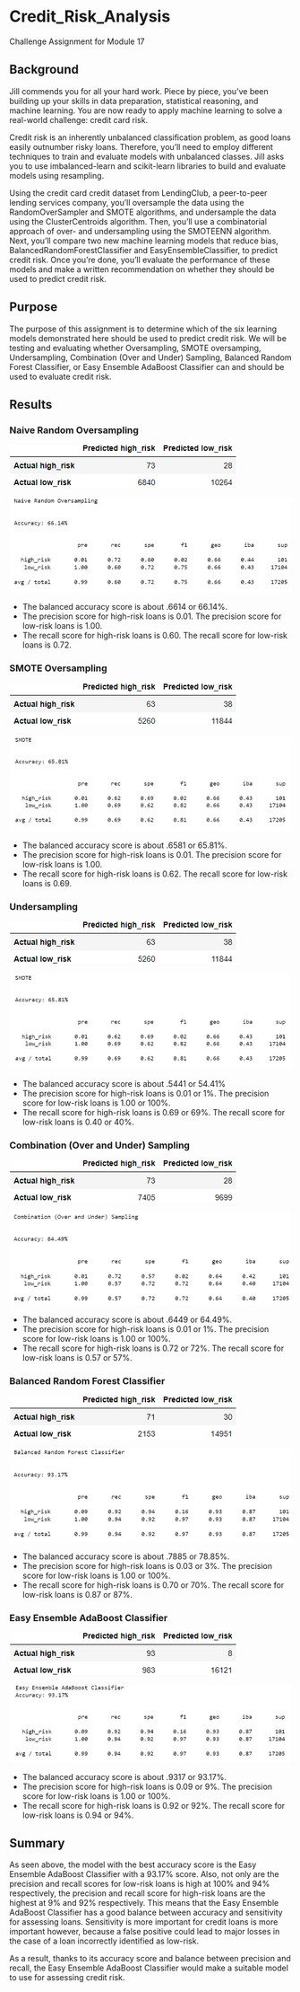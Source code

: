 # Credit_Risk_Analysis
Challenge Assignment for Module 17

## Background
Jill commends you for all your hard work. Piece by piece, you’ve been building up your skills in data preparation, statistical reasoning, and machine learning. You are now ready to apply machine learning to solve a real-world challenge: credit card risk.

Credit risk is an inherently unbalanced classification problem, as good loans easily outnumber risky loans. Therefore, you’ll need to employ different techniques to train and evaluate models with unbalanced classes. Jill asks you to use imbalanced-learn and scikit-learn libraries to build and evaluate models using resampling.

Using the credit card credit dataset from LendingClub, a peer-to-peer lending services company, you’ll oversample the data using the RandomOverSampler and SMOTE algorithms, and undersample the data using the ClusterCentroids algorithm. Then, you’ll use a combinatorial approach of over- and undersampling using the SMOTEENN algorithm. Next, you’ll compare two new machine learning models that reduce bias, BalancedRandomForestClassifier and EasyEnsembleClassifier, to predict credit risk. Once you’re done, you’ll evaluate the performance of these models and make a written recommendation on whether they should be used to predict credit risk.


## Purpose
The purpose of this assignment is to determine which of the six learning models demonstrated here should be used to predict credit risk. We will be testing and evaluating whether Oversampling, SMOTE oversamping, Undersampling, Combination (Over and Under) Sampling, Balanced Random Forest Classifier, or Easy Ensemble AdaBoost Classifier can and should be used to evaluate credit risk.


## Results

### Naive Random Oversampling
![Naive Random Oversampling Dataframe](https://github.com/Itgotworse26/Credit_Risk_Analysis/blob/main/analysis/NRO_cm_df.png)

![Naive Random Oversampling Imbalanced Classification Report](https://github.com/Itgotworse26/Credit_Risk_Analysis/blob/main/analysis/NRO_Imbalanced_Classification_Report.JPG)

* The balanced accuracy score is about .6614 or 66.14%.
* The precision score for high-risk loans is 0.01. The precision score for low-risk loans is 1.00.
* The recall score for high-risk loans is 0.60. The recall score for low-risk loans is 0.72.

### SMOTE Oversampling
![SMOTE Dataframe](https://github.com/Itgotworse26/Credit_Risk_Analysis/blob/main/analysis/SMOTE_cm_df.png)

![SMOTE Imbalanced Classification Report](https://github.com/Itgotworse26/Credit_Risk_Analysis/blob/main/analysis/SMOTE_Imbalanced_Classification_Report.JPG)

* The balanced accuracy score is about .6581 or 65.81%.
* The precision score for high-risk loans is 0.01. The precision score for low-risk loans is 1.00.
* The recall score for high-risk loans is 0.62. The recall score for low-risk loans is 0.69.

### Undersampling
![Undersampling Dataframe](https://github.com/Itgotworse26/Credit_Risk_Analysis/blob/main/analysis/SMOTE_cm_df.png)

![Undersampling Imbalanced Classification Report](https://github.com/Itgotworse26/Credit_Risk_Analysis/blob/main/analysis/SMOTE_Imbalanced_Classification_Report.JPG)

* The balanced accuracy score is about .5441 or 54.41%
* The precision score for high-risk loans is 0.01 or 1%. The precision score for low-risk loans is 1.00 or 100%.
* The recall score for high-risk loans is 0.69 or 69%. The recall score for low-risk loans is 0.40 or 40%.

### Combination (Over and Under) Sampling
![Combination (Over and Under) Sampling Dataframe](https://github.com/Itgotworse26/Credit_Risk_Analysis/blob/main/analysis/COU_cm_df.png)

![Combination (Over and Under) Sampling Imbalanced Classification Report](https://github.com/Itgotworse26/Credit_Risk_Analysis/blob/main/analysis/COU_Imbalanced_Classification_Report.JPG)

* The balanced accuracy score is about .6449 or 64.49%.
* The precision score for high-risk loans is 0.01 or 1%. The precision score for low-risk loans is 1.00 or 100%.
* The recall score for high-risk loans is 0.72 or 72%. The recall score for low-risk loans is 0.57 or 57%.

### Balanced Random Forest Classifier
![Balanced Random Forest Classifier Dataframe](https://github.com/Itgotworse26/Credit_Risk_Analysis/blob/main/analysis/BRFC_cm_df.png)

![Balanced Random Forest Classifier Imbalanced Classification Report](https://github.com/Itgotworse26/Credit_Risk_Analysis/blob/main/analysis/BRFC_Imbalanced_Classification_Report.JPG)

* The balanced accuracy score is about .7885 or 78.85%.
* The precision score for high-risk loans is 0.03 or 3%. The precision score for low-risk loans is 1.00 or 100%.
* The recall score for high-risk loans is 0.70 or 70%. The recall score for low-risk loans is 0.87 or 87%.

### Easy Ensemble AdaBoost Classifier
![Easy Ensemble AdaBoost Classifier Dataframe](https://github.com/Itgotworse26/Credit_Risk_Analysis/blob/main/analysis/EEAC_cm_df.png)

![Easy Ensemble AdaBoost Classifier Imbalanced Classification Report](https://github.com/Itgotworse26/Credit_Risk_Analysis/blob/main/analysis/EEAC_Imbalanced_Classification_Report.JPG)

* The balanced accuracy score is about .9317 or 93.17%.
* The precision score for high-risk loans is 0.09 or 9%. The precision score for low-risk loans is 1.00 or 100%.
* The recall score for high-risk loans is 0.92 or 92%. The recall score for low-risk loans is 0.94 or 94%.


## Summary
As seen above, the model with the best accuracy score is the Easy Ensemble AdaBoost Classifier with a 93.17% score. Also, not only are the precision and recall scores for low-risk loans is high at 100% and 94% respectively, the precision and recall score for high-risk loans are the highest at 9% and 92% respectively. This means that the Easy Ensemble AdaBoost Classifier has a good balance between accuracy and sensitivity for assessing loans. Sensitivity is more important for credit loans is more important however, because a false positive could lead to major losses in the case of a loan incorrectly identified as low-risk. 

As a result, thanks to its accuracy score and balance between precision and recall, the Easy Ensemble AdaBoost Classifier would make a suitable model to use for assessing credit risk. 
